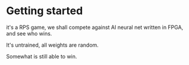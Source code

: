 # Getting started

it's a RPS game, we shall compete against AI neural net written in FPGA, and see who wins.

It's untrained, all weights are random.

Somewhat is still able to win.